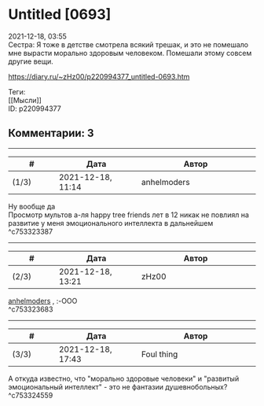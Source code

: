 Untitled [0693]
===============

  
2021-12-18, 03:55  
 Сестра: Я тоже в детстве смотрела всякий трешак, и это не помешало мне вырасти морально здоровым человеком. Помешали этому совсем другие вещи.   
  
<https://diary.ru/~zHz00/p220994377_untitled-0693.htm>  
  
Теги:  
[[Мысли]]  
ID: p220994377  


Комментарии: 3
--------------

  


---



|         #         |              Дата              |                     Автор                     |           ID           |
| --- | --- | --- | --- |
| (1/3) | 2021-12-18, 11:14 | anhelmoders | c753323387 |

  
 Ну вообще да   
 Просмотр мультов а-ля happy tree friends лет в 12 никак не повлиял на развитие у меня эмоционального интеллекта в дальнейшем   
 ^c753323387

---



|         #         |              Дата              |                     Автор                     |           ID           |
| --- | --- | --- | --- |
| (2/3) | 2021-12-18, 13:21 | zHz00 | c753323683 |

  
  [anhelmoders](https://anhelmoders.diary.ru "No plans. Only wonders.")  , :-ООО   
 ^c753323683

---



|         #         |              Дата              |                     Автор                     |           ID           |
| --- | --- | --- | --- |
| (3/3) | 2021-12-18, 17:43 | Foul thing | c753324559 |

  
 А откуда известно, что "морально здоровые человеки" и "развитый эмоциональный интеллект" - это не фантазии душевнобольных?   
 ^c753324559